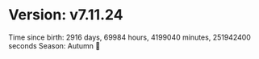 # Version: v7.11.24
Time since birth: 2916 days, 69984 hours, 4199040 minutes, 251942400 seconds
Season: Autumn 🍁
